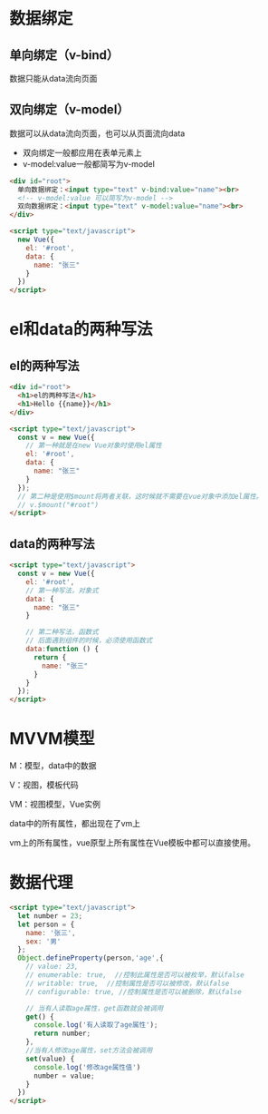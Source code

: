 # 数据绑定

## 单向绑定（v-bind）

数据只能从data流向页面

## 双向绑定（v-model）

数据可以从data流向页面，也可以从页面流向data

- 双向绑定一般都应用在表单元素上
- v-model:value一般都简写为v-model

```html
<div id="root">
  单向数据绑定：<input type="text" v-bind:value="name"><br>
  <!-- v-model:value 可以简写为v-model -->
  双向数据绑定：<input type="text" v-model:value="name"><br>
</div>

<script type="text/javascript">
  new Vue({
    el: '#root',
    data: {
      name: "张三"
    }
  })
</script>
```

# el和data的两种写法

## el的两种写法

```html
<div id="root">
  <h1>el的两种写法</h1>
  <h1>Hello {{name}}</h1>
</div>

<script type="text/javascript">
  const v = new Vue({
    // 第一种就是在new Vue对象时使用el属性
    el: '#root',
    data: {
      name: "张三"
    }
  });
  // 第二种是使用$mount将两者关联，这时候就不需要在vue对象中添加el属性。
  // v.$mount("#root")
</script>
```

## data的两种写法

```html
<script type="text/javascript">
  const v = new Vue({
    el: '#root',
    // 第一种写法，对象式
    data: {
      name: "张三"
    }

	// 第二种写法，函数式
    // 后面遇到组件的时候，必须使用函数式
    data:function () {
      return {
        name: "张三"
      }
    }
  });
</script>
```

# MVVM模型

M：模型，data中的数据

V：视图，模板代码

VM：视图模型，Vue实例

data中的所有属性，都出现在了vm上

vm上的所有属性，vue原型上所有属性在Vue模板中都可以直接使用。



# 数据代理

```html
<script type="text/javascript">
  let number = 23;
  let person = {
    name: '张三',
    sex: '男'
  };
  Object.defineProperty(person,'age',{
    // value: 23,
    // enumerable: true,  //控制此属性是否可以被枚举，默认false
    // writable: true,  //控制属性是否可以被修改，默认false
    // configurable: true, //控制属性是否可以被删除，默认false

    // 当有人读取age属性，get函数就会被调用
    get() {
      console.log('有人读取了age属性');
      return number;
    },
	//当有人修改age属性，set方法会被调用
    set(value) {
      console.log('修改age属性值')
      number = value;
    }
  })
</script>
```